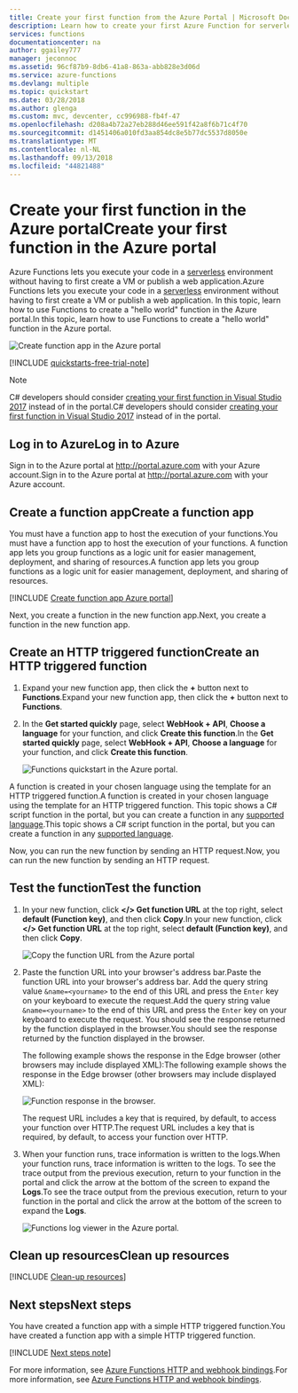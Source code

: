 ```yaml
---
title: Create your first function from the Azure Portal | Microsoft Docs
description: Learn how to create your first Azure Function for serverless execution using the Azure portal.
services: functions
documentationcenter: na
author: ggailey777
manager: jeconnoc
ms.assetid: 96cf87b9-8db6-41a8-863a-abb828e3d06d
ms.service: azure-functions
ms.devlang: multiple
ms.topic: quickstart
ms.date: 03/28/2018
ms.author: glenga
ms.custom: mvc, devcenter, cc996988-fb4f-47
ms.openlocfilehash: d208a4b72a27eb288d46ee591f42a8f6b71c4f70
ms.sourcegitcommit: d1451406a010fd3aa854dc8e5b77dc5537d8050e
ms.translationtype: MT
ms.contentlocale: nl-NL
ms.lasthandoff: 09/13/2018
ms.locfileid: "44821488"
---
```

# <a name="create-your-first-function-in-the-azure-portal"></a><span data-ttu-id="ea37d-103">Create your first function in the Azure portal</span><span class="sxs-lookup"><span data-stu-id="ea37d-103">Create your first function in the Azure portal</span></span>

<span data-ttu-id="ea37d-104">Azure Functions lets you execute your code in a [serverless](https://azure.microsoft.com/overview/serverless-computing/) environment without having to first create a VM or publish a web application.</span><span class="sxs-lookup"><span data-stu-id="ea37d-104">Azure Functions lets you execute your code in a [serverless](https://azure.microsoft.com/overview/serverless-computing/) environment without having to first create a VM or publish a web application.</span></span> <span data-ttu-id="ea37d-105">In this topic, learn how to use Functions to create a "hello world" function in the Azure portal.</span><span class="sxs-lookup"><span data-stu-id="ea37d-105">In this topic, learn how to use Functions to create a "hello world" function in the Azure portal.</span></span>

![Create function app in the Azure portal](./media/functions-create-first-azure-function/function-app-in-portal-editor.png)

[!INCLUDE [quickstarts-free-trial-note](../../includes/quickstarts-free-trial-note.md)]

> [!NOTE]
> <span data-ttu-id="ea37d-107">C# developers should consider [creating your first function in Visual Studio 2017](functions-create-your-first-function-visual-studio.md) instead of in the portal.</span><span class="sxs-lookup"><span data-stu-id="ea37d-107">C# developers should consider [creating your first function in Visual Studio 2017](functions-create-your-first-function-visual-studio.md) instead of in the portal.</span></span> 

## <a name="log-in-to-azure"></a><span data-ttu-id="ea37d-108">Log in to Azure</span><span class="sxs-lookup"><span data-stu-id="ea37d-108">Log in to Azure</span></span>

<span data-ttu-id="ea37d-109">Sign in to the Azure portal at <http://portal.azure.com> with your Azure account.</span><span class="sxs-lookup"><span data-stu-id="ea37d-109">Sign in to the Azure portal at <http://portal.azure.com> with your Azure account.</span></span>

## <a name="create-a-function-app"></a><span data-ttu-id="ea37d-110">Create a function app</span><span class="sxs-lookup"><span data-stu-id="ea37d-110">Create a function app</span></span>

<span data-ttu-id="ea37d-111">You must have a function app to host the execution of your functions.</span><span class="sxs-lookup"><span data-stu-id="ea37d-111">You must have a function app to host the execution of your functions.</span></span> <span data-ttu-id="ea37d-112">A function app lets you group functions as a logic unit for easier management, deployment, and sharing of resources.</span><span class="sxs-lookup"><span data-stu-id="ea37d-112">A function app lets you group functions as a logic unit for easier management, deployment, and sharing of resources.</span></span> 

[!INCLUDE [Create function app Azure portal](../../includes/functions-create-function-app-portal.md)]

<span data-ttu-id="ea37d-113">Next, you create a function in the new function app.</span><span class="sxs-lookup"><span data-stu-id="ea37d-113">Next, you create a function in the new function app.</span></span>

## <a name="create-function"></a><span data-ttu-id="ea37d-114">Create an HTTP triggered function</span><span class="sxs-lookup"><span data-stu-id="ea37d-114">Create an HTTP triggered function</span></span>

1. <span data-ttu-id="ea37d-115">Expand your new function app, then click the **+** button next to **Functions**.</span><span class="sxs-lookup"><span data-stu-id="ea37d-115">Expand your new function app, then click the **+** button next to **Functions**.</span></span>

2.  <span data-ttu-id="ea37d-116">In the **Get started quickly** page, select **WebHook + API**, **Choose a language** for your function, and click **Create this function**.</span><span class="sxs-lookup"><span data-stu-id="ea37d-116">In the **Get started quickly** page, select **WebHook + API**, **Choose a language** for your function, and click **Create this function**.</span></span> 
   
    ![Functions quickstart in the Azure portal.](./media/functions-create-first-azure-function/function-app-quickstart-node-webhook.png)

<span data-ttu-id="ea37d-118">A function is created in your chosen language using the template for an HTTP triggered function.</span><span class="sxs-lookup"><span data-stu-id="ea37d-118">A function is created in your chosen language using the template for an HTTP triggered function.</span></span> <span data-ttu-id="ea37d-119">This topic shows a C# script function in the portal, but you can create a function in any [supported language](supported-languages.md).</span><span class="sxs-lookup"><span data-stu-id="ea37d-119">This topic shows a C# script function in the portal, but you can create a function in any [supported language](supported-languages.md).</span></span> 

<span data-ttu-id="ea37d-120">Now, you can run the new function by sending an HTTP request.</span><span class="sxs-lookup"><span data-stu-id="ea37d-120">Now, you can run the new function by sending an HTTP request.</span></span>

## <a name="test-the-function"></a><span data-ttu-id="ea37d-121">Test the function</span><span class="sxs-lookup"><span data-stu-id="ea37d-121">Test the function</span></span>

1. <span data-ttu-id="ea37d-122">In your new function, click **</> Get function URL** at the top right, select **default (Function key)**, and then click **Copy**.</span><span class="sxs-lookup"><span data-stu-id="ea37d-122">In your new function, click **</> Get function URL** at the top right, select **default (Function key)**, and then click **Copy**.</span></span> 

    ![Copy the function URL from the Azure portal](./media/functions-create-first-azure-function/function-app-develop-tab-testing.png)

2. <span data-ttu-id="ea37d-124">Paste the function URL into your browser's address bar.</span><span class="sxs-lookup"><span data-stu-id="ea37d-124">Paste the function URL into your browser's address bar.</span></span> <span data-ttu-id="ea37d-125">Add the query string value `&name=<yourname>` to the end of this URL and press the `Enter` key on your keyboard to execute the request.</span><span class="sxs-lookup"><span data-stu-id="ea37d-125">Add the query string value `&name=<yourname>` to the end of this URL and press the `Enter` key on your keyboard to execute the request.</span></span> <span data-ttu-id="ea37d-126">You should see the response returned by the function displayed in the browser.</span><span class="sxs-lookup"><span data-stu-id="ea37d-126">You should see the response returned by the function displayed in the browser.</span></span>  

    <span data-ttu-id="ea37d-127">The following example shows the response in the Edge browser (other browsers may include displayed XML):</span><span class="sxs-lookup"><span data-stu-id="ea37d-127">The following example shows the response in the Edge browser (other browsers may include displayed XML):</span></span>

    ![Function response in the browser.](./media/functions-create-first-azure-function/function-app-browser-testing.png)

    <span data-ttu-id="ea37d-129">The request URL includes a key that is required, by default, to access your function over HTTP.</span><span class="sxs-lookup"><span data-stu-id="ea37d-129">The request URL includes a key that is required, by default, to access your function over HTTP.</span></span>   

3. <span data-ttu-id="ea37d-130">When your function runs, trace information is written to the logs.</span><span class="sxs-lookup"><span data-stu-id="ea37d-130">When your function runs, trace information is written to the logs.</span></span> <span data-ttu-id="ea37d-131">To see the trace output from the previous execution, return to your function in the portal and click the arrow at the bottom of the screen to expand the **Logs**.</span><span class="sxs-lookup"><span data-stu-id="ea37d-131">To see the trace output from the previous execution, return to your function in the portal and click the arrow at the bottom of the screen to expand the **Logs**.</span></span> 

   ![Functions log viewer in the Azure portal.](./media/functions-create-first-azure-function/function-view-logs.png)

## <a name="clean-up-resources"></a><span data-ttu-id="ea37d-133">Clean up resources</span><span class="sxs-lookup"><span data-stu-id="ea37d-133">Clean up resources</span></span>

[!INCLUDE [Clean-up resources](../../includes/functions-quickstart-cleanup.md)]

## <a name="next-steps"></a><span data-ttu-id="ea37d-134">Next steps</span><span class="sxs-lookup"><span data-stu-id="ea37d-134">Next steps</span></span>

<span data-ttu-id="ea37d-135">You have created a function app with a simple HTTP triggered function.</span><span class="sxs-lookup"><span data-stu-id="ea37d-135">You have created a function app with a simple HTTP triggered function.</span></span>  

[!INCLUDE [Next steps note](../../includes/functions-quickstart-next-steps.md)]

<span data-ttu-id="ea37d-136">For more information, see [Azure Functions HTTP and webhook bindings](functions-bindings-http-webhook.md).</span><span class="sxs-lookup"><span data-stu-id="ea37d-136">For more information, see [Azure Functions HTTP and webhook bindings](functions-bindings-http-webhook.md).</span></span>



